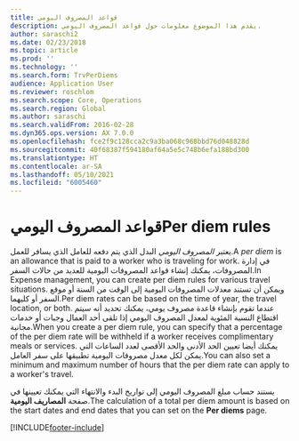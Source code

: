 ```yaml
---
title: قواعد المصروف اليومي
description: يقدم هذا الموضوع معلومات حول قواعد المصروف اليومي.
author: saraschi2
ms.date: 02/23/2018
ms.topic: article
ms.prod: ''
ms.technology: ''
ms.search.form: TrvPerDiems
audience: Application User
ms.reviewer: roschlom
ms.search.scope: Core, Operations
ms.search.region: Global
ms.author: saraschi
ms.search.validFrom: 2016-02-28
ms.dyn365.ops.version: AX 7.0.0
ms.openlocfilehash: fce2f9c128cca2c9a3ba068c968bbd76d048828d
ms.sourcegitcommit: 40f68387f594180af64a5e5c748b6efa188bd300
ms.translationtype: HT
ms.contentlocale: ar-SA
ms.lasthandoff: 05/10/2021
ms.locfileid: "6005460"
---
```

# <a name="per-diem-rules"></a><span data-ttu-id="adb13-103">قواعد المصروف اليومي</span><span class="sxs-lookup"><span data-stu-id="adb13-103">Per diem rules</span></span>

<span data-ttu-id="adb13-104">يعتبر *المصروف اليومي* البدل الذي يتم دفعه للعامل الذي يسافر للعمل.</span><span class="sxs-lookup"><span data-stu-id="adb13-104">A *per diem* is an allowance that is paid to a worker who is traveling for work.</span></span> <span data-ttu-id="adb13-105">في إدارة المصروفات، يمكنك إنشاء قواعد المصروفات اليومية للعديد من حالات السفر.</span><span class="sxs-lookup"><span data-stu-id="adb13-105">In Expense management, you can create per diem rules for various travel situations.</span></span> <span data-ttu-id="adb13-106">ويمكن أن تستند معدلات المصروفات اليومية إلى الوقت من السنة أو موقع السفر أو كليهما.</span><span class="sxs-lookup"><span data-stu-id="adb13-106">Per diem rates can be based on the time of year, the travel location, or both.</span></span> <span data-ttu-id="adb13-107">عندما تقوم بإنشاء قاعدة مصروف يومي، يمكنك تحديد أنه سيتم اقتطاع النسبة المئوية لمعدل المصروف اليومي إذا تلقى أحد العمال وجبات أو خدمات مجانية.</span><span class="sxs-lookup"><span data-stu-id="adb13-107">When you create a per diem rule, you can specify that a percentage of the per diem rate will be withheld if a worker receives complimentary meals or services.</span></span> <span data-ttu-id="adb13-108">يمكنك أيضا تعيين الحد الأدنى والحد الأقصى لعدد الساعات التي يمكن لكل معدل مصروفات اليومية تطبيقها على سفر العامل.</span><span class="sxs-lookup"><span data-stu-id="adb13-108">You can also set a minimum and maximum number of hours that the per diem rate can apply to a worker's travel.</span></span>

<span data-ttu-id="adb13-109">يستند حساب مبلغ المصروف اليومي إلى تواريخ البدء والانتهاء التي يمكنك تعيينها في صفحة **المصاريف اليومية**.</span><span class="sxs-lookup"><span data-stu-id="adb13-109">The calculation of a total per diem amount is based on the start dates and end dates that you can set on the **Per diems** page.</span></span>


[!INCLUDE[footer-include](../includes/footer-banner.md)]